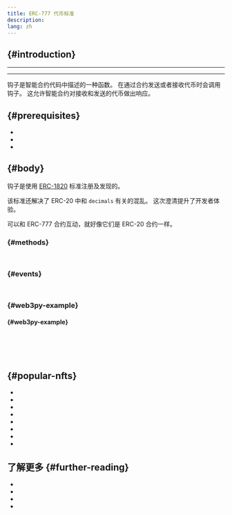 ```yaml
---
title: ERC-777 代币标准
description:
lang: zh
---
```


##  {#introduction}

****

****

钩子是智能合约代码中描述的一种函数。 在通过合约发送或者接收代币时会调用钩子。 这允许智能合约对接收和发送的代币做出响应。

##  {#prerequisites}

- []()
- []()
- []()

##  {#body}

钩子是使用 [ERC-1820](https://eips.ethereum.org/EIPS/eip-1820) 标准注册及发现的。

该标准还解决了 ERC-20 中和 `decimals` 有关的混乱。 这次澄清提升了开发者体验。

可以和 ERC-777 合约互动，就好像它们是 ERC-20 合约一样。

###  {#methods}

```solidity
    
```

###  {#events}

```solidity
    
```

###  {#web3py-example}

####  {#web3py-example}

```

```

```python




```

```python


```

##  {#popular-nfts}

-
-
-
-
-
-
-
-

## 了解更多 {#further-reading}

- []()
- []()
- []()
- []()
